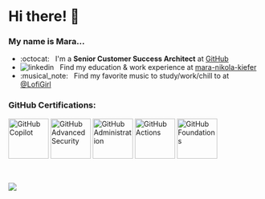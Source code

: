 # Hi there! :wave:

### My name is <b>Mara</b>...

<ul>
  <li>
    :octocat: &nbsp; I'm a <b>Senior Customer Success Architect</b> at <a href="https://www.youtube.com/watch?v=pBy1zgt0XPc">GitHub</a>
  </li>
  <li>
    <img src="https://i.sstatic.net/gVE0j.png" alt="linkedin"> &nbsp; 
    Find my education & work experience at <a href="https://www.linkedin.com/in/mara-nikola-kiefer">mara-nikola-kiefer</a>
  </li>
  <li>
    :musical_note: &nbsp; Find my favorite music to study/work/chill to at <a href="https://www.youtube.com/@LofiGirl">@LofiGirl</a>
  </li>
</ul>

### GitHub Certifications:

<!--START_SECTION:badges-->
<a href="https://www.credly.com/badges/25de2135-02a0-466e-a4d4-0ea4c3076627" title="GitHub Copilot"><img src="https://images.credly.com/size/80x80/images/6b924fae-3cd7-4233-b012-97413c62c85d/blob" alt="GitHub Copilot" width="80" height="80"></a>
<a href="https://www.credly.com/badges/1c93695e-2247-4ea9-87e2-27af9e88d3c2" title="GitHub Advanced Security"><img src="https://images.credly.com/size/80x80/images/c9ed294b-f8ac-48fa-a8c3-96dab1f110f2/image.png" alt="GitHub Advanced Security" width="80" height="80"></a>
<a href="https://www.credly.com/badges/88809896-0999-4215-be54-4bcbcd9c130b" title="GitHub Administration"><img src="https://images.credly.com/size/80x80/images/34880f37-8ec8-4542-a78a-73ba6647208e/image.png" alt="GitHub Administration" width="80" height="80"></a>
<a href="https://www.credly.com/badges/3aca13a6-4a3e-4fde-b44c-4f0feb9d767c" title="GitHub Actions"><img src="https://images.credly.com/size/80x80/images/89efc3e7-842b-4790-b09b-9ea5efc71ec3/image.png" alt="GitHub Actions" width="80" height="80"></a>
<a href="https://www.credly.com/badges/fbbee16e-6c0b-46a1-8df8-b02e19440e54" title="GitHub Foundations"><img src="https://images.credly.com/size/80x80/images/024d0122-724d-4c5a-bd83-cfe3c4b7a073/image.png" alt="GitHub Foundations" width="80" height="80"></a>
<!--END_SECTION:badges-->
<br>

![](https://komarev.com/ghpvc/?username=mnkiefer)
